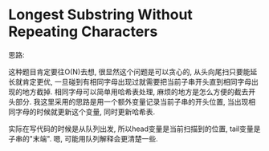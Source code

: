 # Longest Substring Without Repeating Characters

思路:

这种题目肯定要往O(N)去想, 很显然这个问题是可以贪心的, 从头向尾扫只要能延长就肯定更优, 一旦碰到有相同字母出现过就需要把当前子串开头直到相同字母出现的地方截掉. 相同字母可以简单用哈希表处理, 麻烦的地方是怎么方便的截去开头部分. 我这里采用的思路是用一个额外变量记录当前子串的开头位置, 当出现相同字母的时候就更新这个变量, 同时更新哈希表.

实际在写代码的时候是从队列出发, 所以head变量是当前扫描到的位置, tail变量是子串的"末端".
嗯, 可能用队列解释会更清楚一些.
